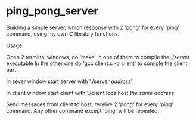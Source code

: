 # ping_pong_server
Building a simple server, which response with 2 'pong' for every 'ping' command, using my own C librabry functions.

Usage:

Open 2 terminal windows, do 'make' in one of them to compile the ./server executable
In the other one do 'gcc client.c -o client' to comiple the client part

In sever window start server with './server *address*'

In client window start client with './client localhost *the same address*'

Send messages from client to host, receive 2 'pong' for every 'ping' command. Any other command except 'ping' will be repeated.
